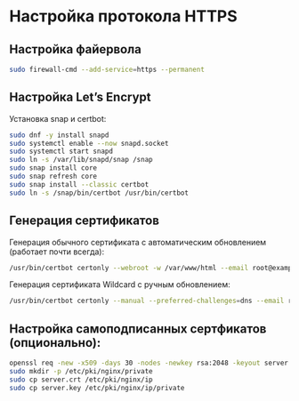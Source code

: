 # Настройка протокола HTTPS

## Настройка файервола

```bash
sudo firewall-cmd --add-service=https --permanent
```

## Настройка Let’s Encrypt

Установка snap и certbot:

```bash
sudo dnf -y install snapd
sudo systemctl enable --now snapd.socket
sudo systemctl start snapd
sudo ln -s /var/lib/snapd/snap /snap
sudo snap install core
sudo snap refresh core
sudo snap install --classic certbot
sudo ln -s /snap/bin/certbot /usr/bin/certbot
```

## Генерация сертификатов

Генерация обычного сертификата с автоматическим обновлением (работает почти всегда):

```bash
/usr/bin/certbot certonly --webroot -w /var/www/html --email root@example.com -d example.com -d www.example.com
```

Генерация сертификата Wildcard с ручным обновлением:

```bash
/usr/bin/certbot certonly --manual --preferred-challenges=dns --email root@example.com --agree-tos -d *.example.com
```

## Настройка самоподписанных сертфикатов (опционально):

```bash
openssl req -new -x509 -days 30 -nodes -newkey rsa:2048 -keyout server.key -out server.crt -subj "/C=RU/ST=Moskow/L=Moscow/CN=server_ip_address"
sudo mkdir -p /etc/pki/nginx/private
sudo cp server.crt /etc/pki/nginx/ip
sudo cp server.key /etc/pki/nginx/ip/private
```
